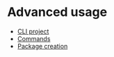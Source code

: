 <meta name="docparser-index" content="Advanced usage" />
<meta name="docparser-index-order" content="3" />

# Advanced usage

- [CLI project](./advanced/cli.md)
- [Commands](./advanced/commands.md)
- [Package creation](./advanced/packages.md)
